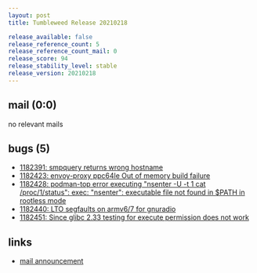 ```yaml
---
layout: post
title: Tumbleweed Release 20210218

release_available: false
release_reference_count: 5
release_reference_count_mail: 0
release_score: 94
release_stability_level: stable
release_version: 20210218
---
```


## mail (0:0)

no relevant mails

## bugs (5)

<!--more-->

- [1182391: smpquery returns wrong hostname](https://bugzilla.opensuse.org/show_bug.cgi?id=1182391)
- [1182423: envoy-proxy ppc64le  Out of memory build failure](https://bugzilla.opensuse.org/show_bug.cgi?id=1182423)
- [1182428: podman-top error executing "nsenter -U -t 1 cat /proc/1/status": exec: "nsenter": executable file not found in $PATH in rootless mode](https://bugzilla.opensuse.org/show_bug.cgi?id=1182428)
- [1182440: LTO segfaults on armv6/7 for gnuradio](https://bugzilla.opensuse.org/show_bug.cgi?id=1182440)
- [1182451: Since glibc 2.33 testing for execute permission does not work](https://bugzilla.opensuse.org/show_bug.cgi?id=1182451)



## links

- [mail announcement](https://github.com/boombatower/tumbleweed-review/issues/10)
